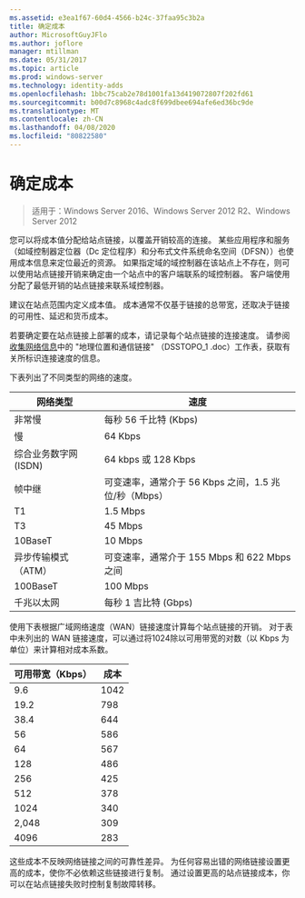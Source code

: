 ```yaml
---
ms.assetid: e3ea1f67-60d4-4566-b24c-37faa95c3b2a
title: 确定成本
author: MicrosoftGuyJFlo
ms.author: joflore
manager: mtillman
ms.date: 05/31/2017
ms.topic: article
ms.prod: windows-server
ms.technology: identity-adds
ms.openlocfilehash: 1bbc75cab2e78d1001fa13d419072807f202fd61
ms.sourcegitcommit: b00d7c8968c4adc8f699dbee694afe6ed36bc9de
ms.translationtype: MT
ms.contentlocale: zh-CN
ms.lasthandoff: 04/08/2020
ms.locfileid: "80822580"
---
```

# <a name="determining-the-cost"></a>确定成本

>适用于：Windows Server 2016、Windows Server 2012 R2、Windows Server 2012

您可以将成本值分配给站点链接，以覆盖开销较高的连接。 某些应用程序和服务（如域控制器定位器（Dc 定位程序）和分布式文件系统命名空间（DFSN））也使用成本信息来定位最近的资源。 如果指定域的域控制器在该站点上不存在，则可以使用站点链接开销来确定由一个站点中的客户端联系的域控制器。 客户端使用分配了最低开销的站点链接来联系域控制器。  
  
建议在站点范围内定义成本值。 成本通常不仅基于链接的总带宽，还取决于链接的可用性、延迟和货币成本。  
  
若要确定要在站点链接上部署的成本，请记录每个站点链接的连接速度。 请参阅[收集网络信息](../../ad-ds/plan/Collecting-Network-Information.md)中的 "地理位置和通信链接" （DSSTOPO_1 .doc）工作表，获取有关所标识连接速度的信息。  
  
下表列出了不同类型的网络的速度。  
  
|网络类型|速度|  
|----------------|---------|  
|非常慢|每秒 56 千比特 (Kbps)|  
|慢|64 Kbps|  
|综合业务数字网 (ISDN)|64 kbps 或 128 Kbps|  
|帧中继|可变速率，通常介于 56 Kbps 之间，1.5 兆位/秒（Mbps）|  
|T1|1.5 Mbps|  
|T3|45 Mbps|  
|10BaseT|10 Mbps|  
|异步传输模式（ATM）|可变速率，通常介于 155 Mbps 和 622 Mbps 之间|  
|100BaseT|100 Mbps|  
|千兆以太网|每秒 1 吉比特 (Gbps)|  
  
使用下表根据广域网络速度（WAN）链接速度计算每个站点链接的开销。 对于表中未列出的 WAN 链接速度，可以通过将1024除以可用带宽的对数（以 Kbps 为单位）来计算相对成本系数。  
  
|可用带宽（Kbps）|成本|  
|--------------------------------|--------|  
|9.6|1042|  
|19.2|798|  
|38.4|644|  
|56|586|  
|64|567|  
|128|486|  
|256|425|  
|512|378|  
|1024|340|  
|2,048|309|  
|4096|283|  
  
这些成本不反映网络链接之间的可靠性差异。 为任何容易出错的网络链接设置更高的成本，使你不必依赖这些链接进行复制。 通过设置更高的站点链接成本，你可以在站点链接失败时控制复制故障转移。  
  


